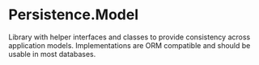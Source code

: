 # Persistence.Model
Library with helper interfaces and classes to provide consistency across application models. Implementations are ORM compatible and should be usable in most databases.
